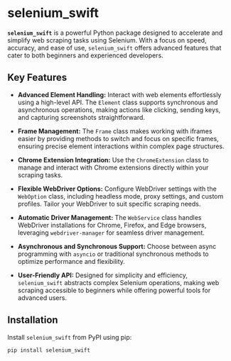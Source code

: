 # selenium_swift

**`selenium_swift`** is a powerful Python package designed to accelerate and simplify web scraping tasks using Selenium. With a focus on speed, accuracy, and ease of use, `selenium_swift` offers advanced features that cater to both beginners and experienced developers.

## Key Features

- **Advanced Element Handling:** Interact with web elements effortlessly using a high-level API. The `Element` class supports synchronous and asynchronous operations, making actions like clicking, sending keys, and capturing screenshots straightforward.

- **Frame Management:** The `Frame` class makes working with iframes easier by providing methods to switch and focus on specific frames, ensuring precise element interactions within complex page structures.

- **Chrome Extension Integration:** Use the `ChromeExtension` class to manage and interact with Chrome extensions directly within your scraping tasks.

- **Flexible WebDriver Options:** Configure WebDriver settings with the `WebOption` class, including headless mode, proxy settings, and custom profiles. Tailor your WebDriver to suit specific scraping needs.

- **Automatic Driver Management:** The `WebService` class handles WebDriver installations for Chrome, Firefox, and Edge browsers, leveraging `webdriver-manager` for seamless driver management.

- **Asynchronous and Synchronous Support:** Choose between async programming with `asyncio` or traditional synchronous methods to optimize performance and flexibility.

- **User-Friendly API:** Designed for simplicity and efficiency, `selenium_swift` abstracts complex Selenium operations, making web scraping accessible to beginners while offering powerful tools for advanced users.

## Installation

Install `selenium_swift` from PyPI using pip:

```bash
pip install selenium_swift
